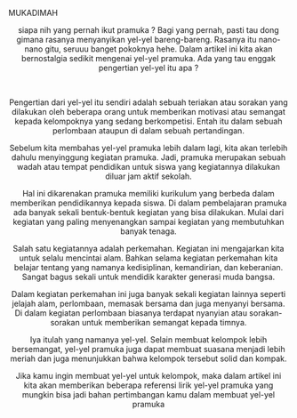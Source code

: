MUKADIMAH

<div id="single">
    	<div id="isi">
    	  <div align="center">
    	    <p eza="cwidth:615px;;cheight:150px;;wcalc_source:child;wcalc:114px;wocalc:114px;hcalc:900px;rend_px_area:92250;" cwidth="615"><span eza="cwidth:0px;;cheight:0px;;wcalc_source:child;wcalc:116px;wocalc:116px;hcalc:900px;rend_px_area:0;" cwidth="0">siapa nih yang pernah ikut pramuka ? Bagi yang pernah, pasti tau dong gimana rasanya menyanyikan yel-yel bareng-bareng. Rasanya itu nano-nano gitu, seruuu banget pokoknya hehe. Dalam artikel ini kita akan bernostalgia sedikit mengenai yel-yel pramuka. Ada yang tau enggak pengertian yel-yel itu apa ?</span></p>
    	    <div adunitname="sahabatnesia_com-medrectangle-3" id="crt-21"></div>
    	     
   	        <p><span eza="cwidth:0px;;cheight:0px;;wcalc_source:child;wcalc:61px;wocalc:61px;hcalc:1275px;rend_px_area:0;" cwidth="0">Pengertian dari yel-yel itu sendiri adalah sebuah teriakan atau sorakan yang dilakukan oleh beberapa orang untuk memberikan motivasi atau semangat kepada kelompoknya yang sedang berkompetisi. Entah itu dalam sebuah perlombaan ataupun di dalam sebuah pertandingan.</span></p>
   	        <p eza="cwidth:615px;;cheight:100px;;wcalc_source:child;wcalc:119px;wocalc:119px;hcalc:575px;rend_px_area:61500;" cwidth="615"><span eza="cwidth:0px;;cheight:0px;;wcalc_source:child;wcalc:61px;wocalc:61px;hcalc:1150px;rend_px_area:0;" cwidth="0">Sebelum kita membahas yel-yel pramuka lebih dalam lagi, kita akan terlebih dahulu menyinggung kegiatan pramuka. Jadi, pramuka merupakan sebuah wadah atau tempat pendidikan untuk siswa yang kegiatannya dilakukan diluar jam aktif sekolah.</span></p>
   	        <p eza="cwidth:615px;;cheight:125px;;wcalc_source:child;wcalc:132px;wocalc:132px;hcalc:600px;rend_px_area:76875;" cwidth="615"><span eza="cwidth:0px;;cheight:0px;;wcalc_source:child;wcalc:61px;wocalc:61px;hcalc:1425px;rend_px_area:0;" cwidth="0">Hal ini dikarenakan pramuka memiliki kurikulum yang berbeda dalam memberikan pendidikannya kepada siswa. Di dalam pembelajaran pramuka ada banyak sekali bentuk-bentuk kegiatan yang bisa dilakukan. Mulai dari kegiatan yang paling menyenangkan sampai kegiatan yang membutuhkan banyak tenaga.</span></p>
   	        <p eza="cwidth:615px;;cheight:125px;;wcalc_source:child;wcalc:112px;wocalc:112px;hcalc:725px;rend_px_area:76875;" cwidth="615"><span eza="cwidth:0px;;cheight:0px;;wcalc_source:child;wcalc:60px;wocalc:60px;hcalc:1375px;rend_px_area:0;" cwidth="0">Salah satu kegiatannya adalah perkemahan. Kegiatan ini mengajarkan kita untuk selalu mencintai alam. Bahkan selama kegiatan perkemahan kita belajar tentang yang namanya kedisiplinan, kemandirian, dan keberanian. Sangat bagus sekali untuk mendidik karakter generasi muda bangsa.</span></p>
   	        <p eza="cwidth:615px;;cheight:100px;;wcalc_source:child;wcalc:110px;wocalc:110px;hcalc:750px;rend_px_area:61500;" cwidth="615"><span eza="cwidth:0px;;cheight:0px;;wcalc_source:child;wcalc:64px;wocalc:64px;hcalc:1250px;rend_px_area:0;" cwidth="0">Dalam kegiatan perkemahan ini juga banyak sekali kegiatan lainnya seperti jelajah alam, perlombaan, memasak bersama dan juga menyanyi bersama. Di dalam kegiatan perlombaan biasanya terdapat nyanyian atau sorakan-sorakan untuk memberikan semangat kepada timnya.</span></p>
   	        <p eza="cwidth:615px;;cheight:100px;;wcalc_source:child;wcalc:118px;wocalc:118px;hcalc:525px;rend_px_area:61500;" cwidth="615"><span eza="cwidth:0px;;cheight:0px;;wcalc_source:child;wcalc:68px;wocalc:68px;hcalc:975px;rend_px_area:0;" cwidth="0">Iya itulah yang namanya yel-yel. Selain membuat kelompok lebih bersemangat, yel-yel pramuka juga dapat membuat suasana menjadi lebih meriah dan juga menunjukkan bahwa kelompok tersebut solid dan kompak.</span></p>
   	        <p eza="cwidth:615px;;cheight:100px;;wcalc_source:child;wcalc:122px;wocalc:122px;hcalc:475px;rend_px_area:61500;" cwidth="615"><span eza="cwidth:0px;;cheight:0px;;wcalc_source:child;wcalc:57px;wocalc:57px;hcalc:1025px;rend_px_area:0;" cwidth="0">Jika kamu ingin membuat yel-yel untuk kelompok, maka dalam artikel ini kita akan memberikan beberapa referensi lirik yel-yel pramuka yang mungkin bisa jadi bahan pertimbangan kamu dalam membuat yel-yel pramuka</span></p>
   	        </div>
    	</div>
    

</div>
</div> 


</body>
</html>
